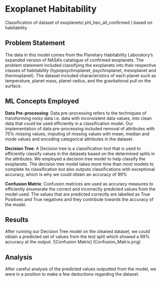 # Exoplanet Habitability
 Classification of dataset of exoplanets( phl_hec_all_confirmed ) based on habitability

## Problem Statement
The data in this model comes from the Planetary Habitability Laboratory’s expanded version of NASA’s catalogue of confirmed exoplanets. The problem statement included classifying the exoplanets into their respective classes of habitability (hypopsychroplanet, psychroplanet, mesoplanet and thermoplanet). The dataset included characteristics of each planet such as temperature, planet mass, planet radius, and the gravitational pull on the surface.

## ML Concepts Employed

**__Data Pre-processing__**: Data pre-processing refers to the techniques of transforming noisy data i.e. data with inconsistent data values, into clean data that could be used efficiently in a classification model. Our implementation of data pre-processing included removal of attributes with 75% missing values, imputing of missing values with mean, median and mode values and encoding categorical attributes in the dataset.

**__Decision Tree__**: A Decision tree is a classification tool that is used to efficiently classify values in the datasets based on the determined splits in the attributes. We employed a decision tree model to help classify the exoplanets. The decision tree model takes more time than most models to complete its classification but also outputs classifications with exceptional accuracy, which is why we could obtain an accuracy of 99%

**__Confusion Matrix__**: Confusion matrices are used as accuracy measures to efficiently enumerate the correct and incorrectly predicted values from the model used. The values that are predicted correctly are labelled as True Positives and True negatives and they contribute towards the accuracy of the model.

## Results
After running our Decision Tree model on the cleaned dataset, we could obtain a predicted set of values from the test split which showed a 99% accuracy at the output.
![Confusion Matrix] (Confusion_Matrix.png)

## Analysis
After careful analysis of the predicted values outputted from the model, we were in a position to make a few deductions regarding the dataset. 
